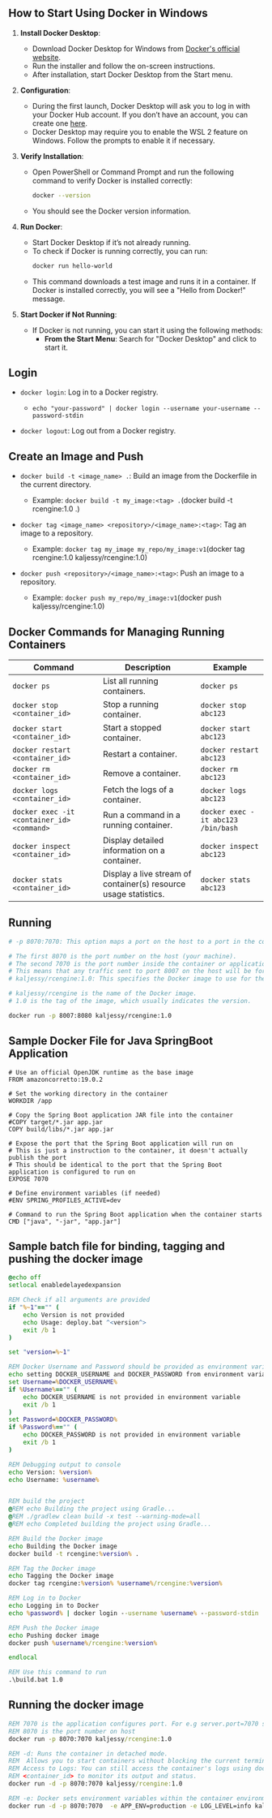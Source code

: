## How to Start Using Docker in Windows

1. **Install Docker Desktop**:

   - Download Docker Desktop for Windows from [Docker's official website](https://www.docker.com/products/docker-desktop).
   - Run the installer and follow the on-screen instructions.
   - After installation, start Docker Desktop from the Start menu.

2. **Configuration**:

   - During the first launch, Docker Desktop will ask you to log in with your Docker Hub account. If you don’t have an account, you can create one [here](https://hub.docker.com/).
   - Docker Desktop may require you to enable the WSL 2 feature on Windows. Follow the prompts to enable it if necessary.

3. **Verify Installation**:

   - Open PowerShell or Command Prompt and run the following command to verify Docker is installed correctly:
     ```sh
     docker --version
     ```
   - You should see the Docker version information.

4. **Run Docker**:

   - Start Docker Desktop if it’s not already running.
   - To check if Docker is running correctly, you can run:
     ```sh
     docker run hello-world
     ```
   - This command downloads a test image and runs it in a container. If Docker is installed correctly, you will see a "Hello from Docker!" message.

5. **Start Docker if Not Running**:
   - If Docker is not running, you can start it using the following methods:
     - **From the Start Menu**: Search for "Docker Desktop" and click to start it.

## Login

- `docker login`: Log in to a Docker registry.

  - `echo "your-password" | docker login --username your-username --password-stdin`

- `docker logout`: Log out from a Docker registry.

## Create an Image and Push

- `docker build -t <image_name> .`: Build an image from the Dockerfile in the current directory.

  - Example: `docker build -t my_image:<tag> .`(docker build -t rcengine:1.0 .)

- `docker tag <image_name> <repository>/<image_name>:<tag>`: Tag an image to a repository.

  - Example: `docker tag my_image my_repo/my_image:v1`(docker tag rcengine:1.0 kaljessy/rcengine:1.0)

- `docker push <repository>/<image_name>:<tag>`: Push an image to a repository.
  - Example: `docker push my_repo/my_image:v1`(docker push kaljessy/rcengine:1.0)

## Docker Commands for Managing Running Containers

| Command                                    | Description                                                      | Example                            |
| ------------------------------------------ | ---------------------------------------------------------------- | ---------------------------------- |
| `docker ps`                                | List all running containers.                                     | `docker ps`                        |
| `docker stop <container_id>`               | Stop a running container.                                        | `docker stop abc123`               |
| `docker start <container_id>`              | Start a stopped container.                                       | `docker start abc123`              |
| `docker restart <container_id>`            | Restart a container.                                             | `docker restart abc123`            |
| `docker rm <container_id>`                 | Remove a container.                                              | `docker rm abc123`                 |
| `docker logs <container_id>`               | Fetch the logs of a container.                                   | `docker logs abc123`               |
| `docker exec -it <container_id> <command>` | Run a command in a running container.                            | `docker exec -it abc123 /bin/bash` |
| `docker inspect <container_id>`            | Display detailed information on a container.                     | `docker inspect abc123`            |
| `docker stats <container_id>`              | Display a live stream of container(s) resource usage statistics. | `docker stats abc123`              |

## Running

```sh
# -p 8070:7070: This option maps a port on the host to a port in the container.

# The first 8070 is the port number on the host (your machine).
# The second 7070 is the port number inside the container or application configured port.
# This means that any traffic sent to port 8007 on the host will be forwarded to port 8080 in the container.
# kaljessy/rcengine:1.0: This specifies the Docker image to use for the container and its tag.

# kaljessy/rcengine is the name of the Docker image.
# 1.0 is the tag of the image, which usually indicates the version.

docker run -p 8007:8080 kaljessy/rcengine:1.0

```

## Sample Docker File for Java SpringBoot Application

```docker
# Use an official OpenJDK runtime as the base image
FROM amazoncorretto:19.0.2

# Set the working directory in the container
WORKDIR /app

# Copy the Spring Boot application JAR file into the container
#COPY target/*.jar app.jar
COPY build/libs/*.jar app.jar

# Expose the port that the Spring Boot application will run on
# This is just a instruction to the container, it doesn't actually publish the port
# This should be identical to the port that the Spring Boot application is configured to run on
EXPOSE 7070

# Define environment variables (if needed)
#ENV SPRING_PROFILES_ACTIVE=dev

# Command to run the Spring Boot application when the container starts
CMD ["java", "-jar", "app.jar"]
```

## Sample batch file for binding, tagging and pushing the docker image

```bat
@echo off
setlocal enabledelayedexpansion

REM Check if all arguments are provided
if "%~1"=="" (
    echo Version is not provided
    echo Usage: deploy.bat ^<version^>
    exit /b 1
)

set "version=%~1"

REM Docker Username and Password should be provided as environment variables
echo setting DOCKER_USERNAME and DOCKER_PASSWORD from environment variables
set Username=%DOCKER_USERNAME%
if %Username%=="" (
    echo DOCKER_USERNAME is not provided in environment variable
    exit /b 1
)
set Password=%DOCKER_PASSWORD%
if %Password%=="" (
    echo DOCKER_PASSWORD is not provided in environment variable
    exit /b 1
)

REM Debugging output to console
echo Version: %version%
echo Username: %username%


REM build the project
@REM echo Building the project using Gradle...
@REM ./gradlew clean build -x test --warning-mode=all
@REM echo Completed building the project using Gradle...

REM Build the Docker image
echo Building the Docker image
docker build -t rcengine:%version% .

REM Tag the Docker image
echo Tagging the Docker image
docker tag rcengine:%version% %username%/rcengine:%version%

REM Log in to Docker
echo Logging in to Docker
echo %password% | docker login --username %username% --password-stdin

REM Push the Docker image
echo Pushing docker image
docker push %username%/rcengine:%version%

endlocal

```

```bat
REM Use this command to run
.\build.bat 1.0
```

## Running the docker image

```bat
REM 7070 is the application configures port. For e.g server.port=7070 setting in Spring Boot
REM 8070 is the port number on host
docker run -p 8070:7070 kaljessy/rcengine:1.0

REM -d: Runs the container in detached mode.
REM  Allows you to start containers without blocking the current terminal session.
REM Access to Logs: You can still access the container's logs using docker logs
REM <container_id> to monitor its output and status.
docker run -d -p 8070:7070 kaljessy/rcengine:1.0

REM -e: Docker sets environment variables within the container environment as specified.
docker run -d -p 8070:7070  -e APP_ENV=production -e LOG_LEVEL=info kaljessy/rcengine:1.0

```

